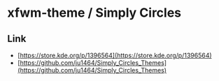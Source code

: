 

# xfwm-theme / Simply Circles


## Link

* [https://store.kde.org/p/1396564](https://store.kde.org/p/1396564)
* [https://github.com/ju1464/Simply_Circles_Themes](https://github.com/ju1464/Simply_Circles_Themes)
